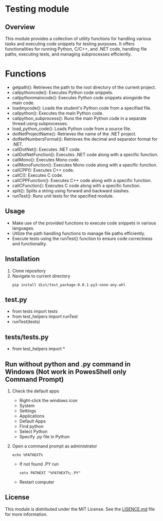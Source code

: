 # Testing module
## Overview

This module provides a collection of utility functions for handling various tasks and executing code snippets for testing purposes. It offers functionalities for running Python, C/C++, and .NET code, handling file paths, executing tests, and managing subprocesses efficiently.

# Functions
- getpath(): Retrieves the path to the root directory of the current project.
- callpythoncode(): Executes Python code snippets.
- callpythonmaincode(): Executes Python code snippets alongside the main code.
- loadmycode(): Loads the student's Python code from a specified file.
- callpython(): Executes the main Python code.
- callpython_subprocess(): Runs the main Python code in a separate thread using subprocesses.
- load_python_code(): Loads Python code from a source file.
- dotNetProjectName(): Retrieves the name of the .NET project.
- dotNetNumbersFormat(): Retrieves the decimal and separator format for .NET.
- callDotNet(): Executes .NET code.
- callDotNetFunction(): Executes .NET code along with a specific function.
- callMono(): Executes Mono code.
- callMonoFunction(): Executes Mono code along with a specific function.
- callCPP(): Executes C++ code.
- callC(): Executes C code.
- callCPPFunction(): Executes C++ code along with a specific function.
- callCFunction(): Executes C code along with a specific function.
- split(): Splits a string using forward and backward slashes.
- runTest(): Runs unit tests for the specified module.

## Usage
- Make use of the provided functions to execute code snippets in various languages.
- Utilize the path handling functions to manage file paths efficiently.
- Execute tests using the runTest() function to ensure code correctness and functionality.

## Installation
1) Clone repository
2) Navigate to current directory
    ```
    pip install dist/test_package-0.0.1-py3-none-any.whl
    ```
## test.py
- from tests import tests
- from test_helpers import runTest
- runTest(tests)

## tests/tests.py
- from test_helpers import *


## Run without python and .py command in Windows (Not work in PowesShell only Command Prompt)
1) Check the default apps
    * Right-click the windows icon
    * System
    * Settings
    * Applications
    * Default Apps
    * Find python
    * Select Python
    * Specify .py file in Python

2) Open a command prompt as administrator
    ```
    echo %PATHEXT%
    ```
    * If not found .PY run 
        ```
        setx PATHEXT "%PATHEXT%;.PY"
        ```
    * Restart computer
## **License**
This module is distributed under the MIT License. See the [LISENCE.md](LISENCE.md) file for more information.
